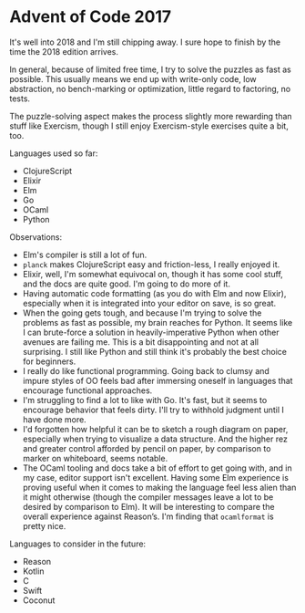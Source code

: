 # Advent of Code 2017

It's well into 2018 and I'm still chipping away. I sure hope to finish by the time
the 2018 edition arrives.

In general, because of limited free time, I try to solve the puzzles as fast as
possible. This usually means we end up with write-only code, low abstraction,
no bench-marking or optimization, little regard to factoring, no tests.

The puzzle-solving aspect makes the process slightly more rewarding than stuff like
Exercism, though I still enjoy Exercism-style exercises quite a bit, too.

Languages used so far:
* ClojureScript
* Elixir
* Elm
* Go
* OCaml
* Python

Observations:
* Elm's compiler is still a lot of fun.
* `planck` makes ClojureScript easy and friction-less, I really enjoyed it.
* Elixir, well, I'm somewhat equivocal on, though it has some cool stuff, and the docs are quite good. I'm going to do more of it.
* Having automatic code formatting (as you do with Elm and now Elixir), especially when it is integrated into your editor on save, is so great.
* When the going gets tough, and because I'm trying to solve the problems as fast as possible, my brain reaches for Python. It seems like I can brute-force a solution in heavily-imperative Python when other avenues are failing me. This is a bit disappointing and not at all surprising. I still like Python and still think it's probably the best choice for beginners.
* I really do like functional programming. Going back to clumsy and impure styles of OO feels bad after immersing oneself in languages that encourage functional approaches.
* I'm struggling to find a lot to like with Go. It's fast, but it seems to encourage behavior that feels dirty. I'll try to withhold judgment until I have done more.
* I'd forgotten how helpful it can be to sketch a rough diagram on paper, especially when trying to visualize a data structure. And the higher rez and greater control afforded by pencil on paper, by comparison to marker on whiteboard, seems notable.
* The OCaml tooling and docs take a bit of effort to get going with, and in my case, editor support isn't excellent. Having some Elm experience is proving useful when it comes to making the language feel less alien than it might otherwise (though the compiler messages leave a lot to be desired by comparison to Elm). It will be interesting to compare the overall experience against Reason&#8217;s. I'm finding that `ocamlformat` is pretty nice.

Languages to consider in the future:
* Reason
* Kotlin
* C
* Swift
* Coconut
